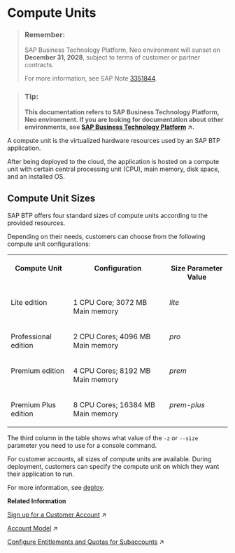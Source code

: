 <!-- loio7612fbaf711e1014839a8273b0e91070 -->

# Compute Units

> ### Remember:  
> SAP Business Technology Platform, Neo environment will sunset on **December 31, 2028**, subject to terms of customer or partner contracts.
> 
> For more information, see SAP Note [3351844](https://me.sap.com/notes/3351844).

> ### Tip:  
> **This documentation refers to SAP Business Technology Platform, Neo environment. If you are looking for documentation about other environments, see [SAP Business Technology Platform](https://help.sap.com/viewer/65de2977205c403bbc107264b8eccf4b/Cloud/en-US/6a2c1ab5a31b4ed9a2ce17a5329e1dd8.html "SAP Business Technology Platform (SAP BTP) is an integrated offering comprised of the following technology portfolios: application development; process automation; integration; data, analytics, and enterprise planning; artificial intelligence. The platform offers users the ability to turn data into business value, compose end-to-end business processes, connect entire IT landscapes, and personalize, build and extend SAP applications. This reduces the overall total cost of ownership maintaining SAP landscapes and third-party software across end-to-end business processes.") :arrow_upper_right:.**



A compute unit is the virtualized hardware resources used by an SAP BTP application.

After being deployed to the cloud, the application is hosted on a compute unit with certain central processing unit \(CPU\), main memory, disk space, and an installed OS.



<a name="loio7612fbaf711e1014839a8273b0e91070__section_EBE262EA90354403B5B61132C06C6AA2"/>

## Compute Unit Sizes

SAP BTP offers four standard sizes of compute units according to the provided resources.

Depending on their needs, customers can choose from the following compute unit configurations:


<table>
<tr>
<th valign="top">

Compute Unit

</th>
<th valign="top">

Configuration

</th>
<th valign="top">

Size Parameter Value

</th>
</tr>
<tr>
<td valign="top">

Lite edition

</td>
<td valign="top">

1 CPU Core; 3072 MB Main memory

</td>
<td valign="top">

*lite* 

</td>
</tr>
<tr>
<td valign="top">

Professional edition

</td>
<td valign="top">

2 CPU Cores; 4096 MB Main memory

</td>
<td valign="top">

*pro* 

</td>
</tr>
<tr>
<td valign="top">

Premium edition

</td>
<td valign="top">

4 CPU Cores; 8192 MB Main memory

</td>
<td valign="top">

*prem* 

</td>
</tr>
<tr>
<td valign="top">

Premium Plus edition

</td>
<td valign="top">

8 CPU Cores; 16384 MB Main memory

</td>
<td valign="top">

*prem-plus* 

</td>
</tr>
</table>

The third column in the table shows what value of the `-z` or `--size` parameter you need to use for a console command.

For customer accounts, all sizes of compute units are available. During deployment, customers can specify the compute unit on which they want their application to run.

For more information, see [deploy](../50-administration-and-ops-neo/deploy-937db4f.md).

**Related Information**  


[Sign up for a Customer Account](https://help.sap.com/viewer/65de2977205c403bbc107264b8eccf4b/Cloud/en-US/d61c2819034b48e68145c45c36acba6e.html#loioa71a081b39e343e097046bf487f57af3 "A customer account is an enterprise account that allows you to host productive, business-critical applications with 24x7 support.") :arrow_upper_right:

[Account Model](https://help.sap.com/viewer/65de2977205c403bbc107264b8eccf4b/Cloud/en-US/8ed4a705efa0431b910056c0acdbf377.html#loio8ed4a705efa0431b910056c0acdbf377 "Learn more about the different types of accounts on SAP BTP and how they relate to each other.") :arrow_upper_right:

[Configure Entitlements and Quotas for Subaccounts](https://help.sap.com/viewer/65de2977205c403bbc107264b8eccf4b/Cloud/en-US/5ba357b4fa1e4de4b9fcc4ae771609da.html "Distribute the entitlements that are available in your global account by adding service plans and their allowed quotas to your subaccounts using SAP BTP cockpit.") :arrow_upper_right:

